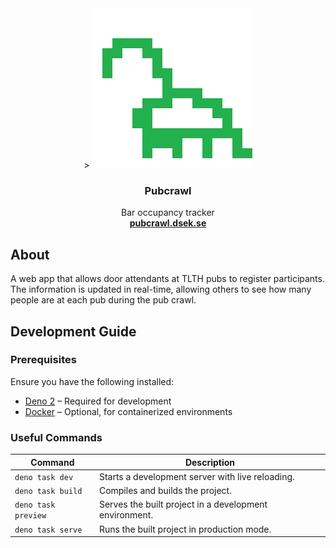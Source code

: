 <div align="center">
  <!-- Logo NEEDS to be changed -->>
  <img src="./static/favicon-256x256.png" alt="Fancy logo">
  <h3>Pubcrawl</h3>
  <p>
    Bar occupancy tracker
    <br />
    <a href="https://pubcrawl.dsek.se/"><strong>pubcrawl.dsek.se</strong></a>
  </p>
</div>

## About

A web app that allows door attendants at TLTH pubs to register participants. The
information is updated in real-time, allowing others to see how many people are
at each pub during the pub crawl.

## Development Guide

### Prerequisites

Ensure you have the following installed:

- [Deno 2](https://deno.com/) – Required for development
- [Docker](https://www.docker.com/) – Optional, for containerized environments

### Useful Commands

| Command             | Description                                            |
| ------------------- | ------------------------------------------------------ |
| `deno task dev`     | Starts a development server with live reloading.       |
| `deno task build`   | Compiles and builds the project.                       |
| `deno task preview` | Serves the built project in a development environment. |
| `deno task serve`   | Runs the built project in production mode.             |

